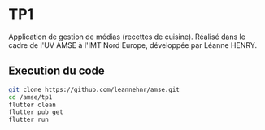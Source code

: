 # TP1

Application de gestion de médias (recettes de cuisine). 
Réalisé dans le cadre de l'UV AMSE à l'IMT Nord Europe, développée par Léanne HENRY. 

## Execution du code 
```bash
git clone https://github.com/leannehnr/amse.git
cd /amse/tp1
flutter clean
flutter pub get
flutter run
```

